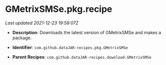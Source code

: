 # GMetrixSMSe.pkg.recipe

_Last updated 2021-12-23 19:58:07Z_

- **Description**: Downloads the latest version of GMetrixSMSe and makes a package.

- **Identifier**: `com.github.dataJAR-recipes.pkg.GMetrixSMSe`

- **Parent Recipes**: `com.github.dataJAR-recipes.download.GMetrixSMSe`